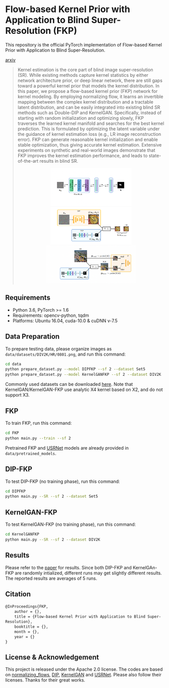 
# Flow-based Kernel Prior with Application to Blind Super-Resolution (FKP)

This repository is the official PyTorch implementation of Flow-based Kernel Prior with Application to Blind Super-Resolution.

[arxiv](https://arxiv.org/abs/2030.12345)

> Kernel estimation is the core part of blind image super-resolution (SR). While existing methods capture kernel statistics by either network architecture prior, or deep linear network, there are still gaps toward a powerful kernel prior that models the kernel distribution. In this paper, we propose a flow-based kernel prior (FKP) network for kernel modeling. By employing normalizing flow, it learns an invertible mapping between the complex kernel distribution and a tractable latent distribution, and can be easily integrated into existing blind SR methods such as Double-DIP and KernelGAN. Specifically, instead of starting with random initialization and optimizing slowly, FKP traverses the learned kernel manifold and searches for the best kernel prediction. This is formulated by optimizing the latent variable under the guidance of kernel estimation loss (e.g., LR image reconstruction error). FKP can generate reasonable kernel initialization and enable stable optimization, thus giving accurate kernel estimation. Extensive experiments on synthetic and real-world images demonstrate that FKP improves the kernel estimation performance, and leads to state-of-the-art results in blind SR.
><p align="center">
  > <img height="120" src="./data/illustrations/FKP.png"><img height="120" src="./data/illustrations/DIPFKP.png"><img height="120" src="./data/illustrations/KernelGANFKP.png">
</p>

## Requirements
- Python 3.6, PyTorch >= 1.6 
- Requirements: opencv-python, tqdm
- Platforms: Ubuntu 16.04, cuda-10.0 & cuDNN v-7.5

## Data Preparation
To prepare testing data, please organize images as `data/datasets/DIV2K/HR/0801.png`, and run this command:
```bash
cd data
python prepare_dataset.py --model DIPFKP --sf 2 --dataset Set5
python prepare_dataset.py --model KernelGANFKP --sf 2 --dataset DIV2K
```
Commonly used datasets can be downloaded [here](https://github.com/xinntao/BasicSR/blob/master/docs/DatasetPreparation.md#common-image-sr-datasets). Note that KernelGAN/KernelGAN-FKP use analytic X4 kernel based on X2, and do not support X3.

## FKP

To train FKP, run this command:

```bash
cd FKP
python main.py --train --sf 2
```
Pretrained FKP and [USRNet](https://github.com/cszn/KAIR) models are already provided in `data/pretrained_models`.


## DIP-FKP

To test DIP-FKP (no training phase), run this command:

```bash
cd DIPFKP
python main.py --SR --sf 2 --dataset Set5
```


## KernelGAN-FKP

To test KernelGAN-FKP (no training phase), run this command:

```bash
cd KernelGANFKP
python main.py --SR --sf 2 --dataset DIV2K
```

## Results
Please refer to the [paper](https://arxiv.org/abs/2030.12345) for results. Since both DIP-FKP and KernelGAn-FKP are randomly intialized, different runs may get slightly different results. The reported results are averages of 5 runs.



## Citation
    @InProceedings{FKP,
        author = {},
        title = {Flow-based Kernel Prior with Application to Blind Super-Resolution},
        booktitle = {},
        month = {},
        year = {}
    }


## License & Acknowledgement

This project is released under the Apache 2.0 license. The codes are based on [normalizing_flows](https://github.com/kamenbliznashki/normalizing_flows), [DIP](https://github.com/DmitryUlyanov/deep-image-prior), [KernelGAN](https://github.com/sefibk/KernelGAN) and [USRNet](https://github.com/cszn/KAIR). Please also follow their licenses. Thanks for their great works.


